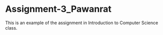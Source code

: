 # Assignment-3_Pawanrat
This is an example of the assignment in Introduction to Computer Science class.

